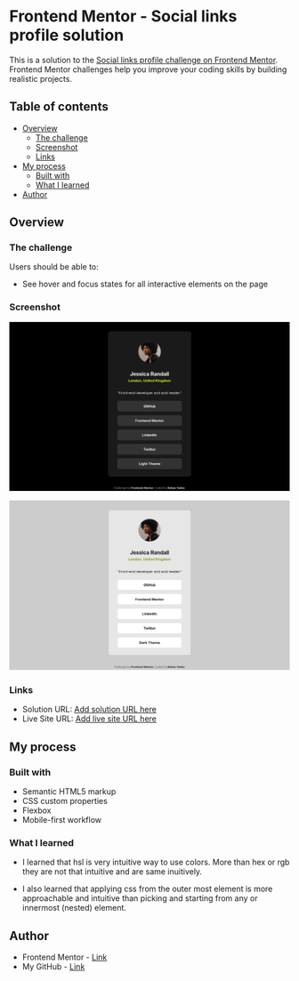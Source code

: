 # Frontend Mentor - Social links profile solution

This is a solution to the [Social links profile challenge on Frontend Mentor](https://www.frontendmentor.io/challenges/social-links-profile-UG32l9m6dQ). Frontend Mentor challenges help you improve your coding skills by building realistic projects.

## Table of contents

- [Overview](#overview)
  - [The challenge](#the-challenge)
  - [Screenshot](#screenshot)
  - [Links](#links)
- [My process](#my-process)
  - [Built with](#built-with)
  - [What I learned](#what-i-learned)
- [Author](#author)

## Overview

### The challenge

Users should be able to:

- See hover and focus states for all interactive elements on the page

### Screenshot

![](./assets/images/screenshot_dark_theme.png)

![](./assets/images/screenshot_light_theme.png)

### Links

- Solution URL: [Add solution URL here](https://your-solution-url.com)
- Live Site URL: [Add live site URL here](https://your-live-site-url.com)

## My process

### Built with

- Semantic HTML5 markup
- CSS custom properties
- Flexbox
- Mobile-first workflow

### What I learned

- I learned that hsl is very intuitive way to use colors. More than hex or rgb they are not that intuitive and are same inuitively.

- I also learned that applying css from the outer most element is more approachable and intuitive than picking and starting from any or innermost (nested) element.

## Author

- Frontend Mentor - [Link](https://www.frontendmentor.io/profile/r-yadav01)
- My GitHub - [Link](https://github.com/r-yadav01)
